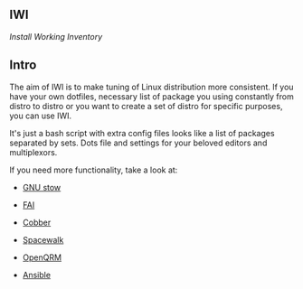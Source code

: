 <!--
File          : README.md

Created       : Sun 10 Jan 2016 21:23:39
Last Modified : Sun 10 Jan 2016 22:46:12
Maintainer    : sharlatan
-->


IWI
---
_Install Working Inventory_


## Intro ##

The aim of IWI is to make tuning of Linux distribution more consistent. If you
have your own dotfiles, necessary list of package you using constantly from
distro to distro or you want to create a set of distro for specific purposes,
you can use IWI.

It's just a bash script with extra config files looks like a list of packages
separated by sets. Dots file and settings for your beloved editors and
multiplexors. 

If you need more functionality, take a look at:

*   [GNU stow](https://www.gnu.org/software/stow/)

*   [FAI](http://fai-project.org/)
*   [Cobber](http://cobbler.github.io/)

*   [Spacewalk](http://spacewalk.redhat.com/)
*   [OpenQRM](http://www.openqrm-enterprise.com/)
*   [Ansible](https://www.ansible.com/)


